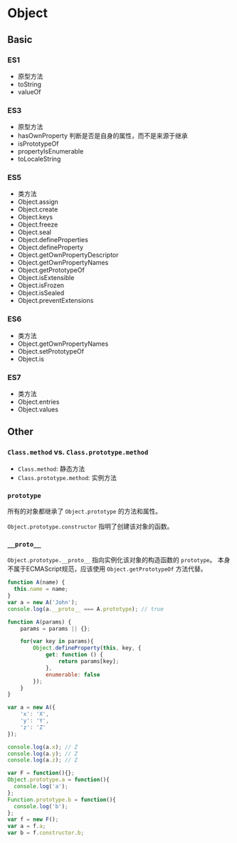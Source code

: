 # Object

## Basic

### ES1
- 原型方法
 - toString
 - valueOf

### ES3
- 原型方法
 - hasOwnProperty 判断是否是自身的属性，而不是来源于继承
 - isPrototypeOf
 - propertyIsEnumerable
 - toLocaleString

### ES5
- 类方法
 - Object.assign
 - Object.create
 - Object.keys
 - Object.freeze
 - Object.seal
 - Object.defineProperties
 - Object.defineProperty
 - Object.getOwnPropertyDescriptor
 - Object.getOwnPropertyNames
 - Object.getPrototypeOf
 - Object.isExtensible
 - Object.isFrozen
 - Object.isSealed
 - Object.preventExtensions

### ES6
- 类方法
 - Object.getOwnPropertyNames
 - Object.setPrototypeOf
 - Object.is

### ES7
- 类方法
 - Object.entries
 - Object.values

## Other

### `Class.method` vs. `Class.prototype.method`
- `Class.method`: 静态方法
- `Class.prototype.method`: 实例方法

### `prototype`
所有的对象都继承了 `Object.prototype` 的方法和属性。

`Object.prototype.constructor` 指明了创建该对象的函数。

### `__proto__`
`Object.prototype.__proto__` 指向实例化该对象的构造函数的 `prototype`。
本身不属于ECMAScript规范，应该使用 `Object.getPrototypeOf` 方法代替。

```javascript
function A(name) {
  this.name = name;
}
var a = new A('John');
console.log(a.__proto__ === A.prototype); // true
```

```javascript
function A(params) {
	params = params || {};

	for(var key in params){
		Object.defineProperty(this, key, {
			get: function () {
				return params[key];
			},
			enumerable: false
		});
	}
}

var a = new A({
	'x': 'X',
	'y': 'Y',
	'z': 'Z'
});

console.log(a.x); // Z
console.log(a.y); // Z
console.log(a.z); // Z
```

```javascript
var F = function(){};
Object.prototype.a = function(){
  console.log('a');
};
Function.prototype.b = function(){
  console.log('b');
};
var f = new F();
var a = f.a;
var b = f.constructor.b;
```
